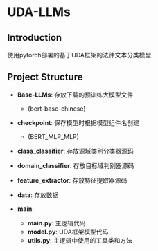# UDA-LLMs

## Introduction
使用pytorch部署的基于UDA框架的法律文本分类模型
## Project Structure

- **Base-LLMs**: 存放下载的预训练大模型文件
  - (bert-base-chinese)

- **checkpoint**: 保存模型时根据模型组件名创建
  - (BERT_MLP_MLP)

- **class_classifier**: 存放源域类别分类器源码

- **domain_classifier**: 存放目标域判别器源码

- **feature_extractor**: 存放特征提取器源码

- **data**: 存放数据

- **main**:
  - **main.py**: 主逻辑代码
  - **model.py**: UDA框架模型代码
  - **utils.py**: 主逻辑中使用的工具类和方法
